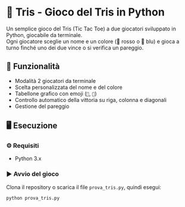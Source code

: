 # 🧠 Tris - Gioco del Tris in Python

Un semplice gioco del Tris (Tic Tac Toe) a due giocatori sviluppato in Python, giocabile da terminale.  
Ogni giocatore sceglie un nome e un colore (🔴 rosso o 🔵 blu) e gioca a turno finché uno dei due vince o si verifica un pareggio.

## 📌 Funzionalità

- Modalità 2 giocatori da terminale
- Scelta personalizzata del nome e del colore
- Tabellone grafico con emoji (`🔴`, `🔵`)
- Controllo automatico della vittoria su riga, colonna e diagonali
- Gestione del pareggio

## 🖥️ Esecuzione

### ⚙️ Requisiti

- Python 3.x

### ▶️ Avvio del gioco

Clona il repository o scarica il file `prova_tris.py`, quindi esegui:

```bash
python prova_tris.py

